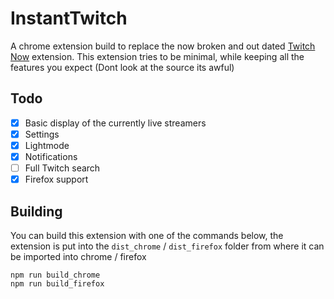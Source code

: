 # InstantTwitch

A chrome extension build to replace the now broken and out dated [Twitch Now](https://github.com/Ndragomirov/twitch-now) extension. This extension tries to be minimal, while keeping all the features you expect (Dont look at the source its awful)

## Todo

- [x] Basic display of the currently live streamers
- [x] Settings
- [x] Lightmode
- [x] Notifications
- [ ] Full Twitch search
- [x] Firefox support

## Building

You can build this extension with one of the commands below, the extension is put into the `dist_chrome` / `dist_firefox` folder from where it can be imported into chrome / firefox

```
npm run build_chrome
npm run build_firefox
```
